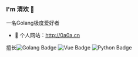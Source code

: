 ###  I'm 清欢 🌅
一名Golang极度爱好者
- :hammer:  个人网站：http://0a0a.cn

擅长![Golang Badge](https://img.shields.io/badge/-Golang-00ADD8?style=flat&logo=Go&logoColor=white) ![Vue Badge](https://img.shields.io/badge/-Vue-4FC08D?style=flat&logo=vue&logoColor=white) ![Python Badge](https://img.shields.io/badge/-Python-3776AB?style=flat&logo=Python&logoColor=white) 
